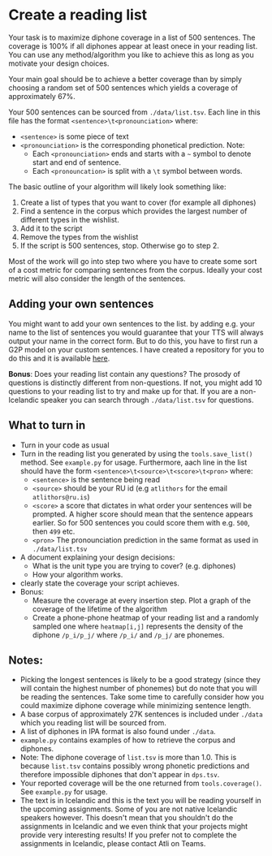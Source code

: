 # Create a reading list
Your task is to maximize diphone coverage in a list of 500 sentences. The coverage is 100% if all diphones appear at least onece in your reading list. You can use any method/algorithm you like to achieve this as long as you motivate your design choices.

Your main goal should be to achieve a better coverage than by simply choosing a random set of 500 sentences which yields a coverage of approximately 67%.

Your 500 sentences can be sourced from `./data/list.tsv`. Each line in this file has the format `<sentence>\t<pronounciation>` where:
* `<sentence>` is some piece of text
* `<pronounciation>` is the corresponding phonetical prediction. Note:
    * Each `<pronounciation>` ends and starts with a `~` symbol to denote start and end of sentence.
    * Each `<pronouncation>` is split with a `\t` symbol between words.

The basic outline of your algorithm will likely look something like:
1. Create a list of types that you want to cover (for example all diphones)
2. Find a sentence in the corpus which provides the largest number of different types in the wishlist.
3. Add it to the script
4. Remove the types from the wishlist
5. If the script is 500 sentences, stop. Otherwise go to step 2.

Most of the work will go into step two where you have to create some sort of a cost metric for comparing sentences from the corpus. Ideally your cost metric will also consider the length of the sentences.

## Adding your own sentences
You might want to add your own sentences to the list. by adding e.g. your name to the list of sentences you would guarantee that your TTS will always output your name in the correct form. But to do this, you have to first run a G2P model on your custom sentences. I have created a repository for you to do this and it is available [here](https://github.com/atliSig/g2p).

**Bonus**: Does your reading list contain any questions? The prosody of questions is distinctly different from non-questions. If not, you might add 10 questions to your reading list to try and make up for that. If you are a non-Icelandic speaker you can search through `./data/list.tsv` for questions.


## What to turn in

* Turn in your code as usual
* Turn in the reading list you generated by using the `tools.save_list()` method. See `example.py` for usage. Furthermore, aach line in the list should have the form `<sentence>\t<source>\t<score>\t<pron>` where:
    * `<sentence>` is the sentence being read
    * `<source>` should be your RU id (e.g `atlithors` for the email `atlithors@ru.is`)
    * `<score>` a score that dictates in what order your sentences will be prompted. A higher score should mean that the sentence appears earlier. So for 500 sentences you could score them with e.g. `500`, then `499` etc.
    * `<pron>` The pronounciation prediction in the same format as used in `./data/list.tsv`
* A document explaining your design decisions:
    * What is the unit type you are trying to cover? (e.g. diphones)
    * How your algorithm works.
* clearly state the coverage your script achieves.
* Bonus:
    * Measure the coverage at every insertion step. Plot a graph of the coverage of the lifetime of the algorithm
    * Create a phone-phone heatmap of your reading list and a randomly sampled one where `heatmap[i,j]` represents the
    density of the diphone `/p_i/p_j/` where `/p_i/` and `/p_j/` are phonemes.


## Notes:

* Picking the longest sentences is likely to be a good strategy (since they will contain the highest number of phonemes) but do note that you will be reading the sentences. Take some time to carefully consider how you could maximize diphone coverage while minimizing sentence length.
* A base corpus of approximately 27K sentences is included under `./data` which you reading list will be sourced from.
* A list of diphones in IPA format is also found under `./data`.
* `example.py` contains examples of how to retrieve the corpus and diphones.
* Note: The diphone coverage of `list.tsv` is more than 1.0. This is because `list.tsv` contains possibly wrong phonetic predictions and therefore impossible diphones that don't appear in `dps.tsv`.
* Your reported coverage will be the one returned from `tools.coverage()`. See `example.py` for usage.
* The text is in Icelandic and this is the text you will be reading yourself in the upcoming assignments. Some of you are not native Icelandic speakers however. This doesn't mean that you shouldn't do the assignments in Icelandic and we even think that your projects might provide very interesting results! If you prefer not to complete the assignments in Icelandic, please contact Atli on Teams.
